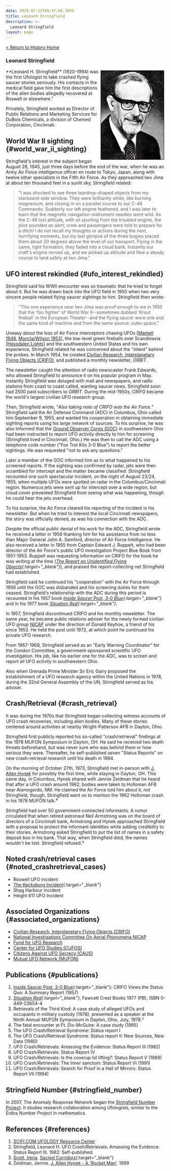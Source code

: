 ```yaml
---
date: 2025-07-21T04:37:56.303Z
title: Leonard Stringfield
description: >-
  Leonard Stringfield
layout: page
---
```


[< Return to History Home](/History-TriState)

### Leonard Stringfield
<img style="float:right;margin:5px" width="200" height="280" alt="Leonard Stringfield" src="/assets/img/Leonard_Stringfield.jpeg" />
**Leonard H. Stringfield** (1920-1994) was the first Ufologist
to take crashed flying saucer stories
seriously. His contacts in the medical field gave him the first
descriptions of the alien bodies allegedly recovered at Roswell or
elsewhere.¹

Privately, Stringfield worked as Director of Public Relations and
Marketing Services for DuBois Chemicals, a division of Chemed
Corporation, Cincinnati.

World War II sighting {#world_war_ii_sighting}
---------------------

Stringfield's interest in the subject began August 28, 1945, just three
days before the end of the war, when he was an Army Air Force
intelligence officer en route to Tokyo,
Japan, along with twelve other specialists in
the Fifth Air Force. As they approached
Iwo Jima at about ten thousand feet in a sunlit
sky, Stringfield related:

> "I was shocked to see three teardrop-shaped objects from my starboard-side window. They were brilliantly white, like burning magnesium, and closing in on a parallel course to our C-46 Commando. Suddenly our left engine feathered, and I was later to learn that the magnetic navigation-instrument needles went wild. As the C-46 lost altitude, with oil spurting from the troubled engine, the pilot sounded an alert; crew and passengers were told to prepare for a ditch! I do not recall my thoughts or actions during the next, horrifying moments, but my last glimpse of the three bogies placed them about 20 degrees above the level of our transport. Flying in the same, tight formation, they faded into a cloud bank. Instantly our craft's engine revved up, and we picked up altitude and flew a steady course to land safely at Iwo Jima."

UFO interest rekindled {#ufo_interest_rekindled}
----------------------

Stringfield said his WWII encounter was so traumatic
that he tried to forget about it. But he was drawn back into the
UFO field in 1950 when two very sincere people related
flying saucer sightings to him. Stringfield
then wrote:

> "This one experience near Iwo Jima was proof enough to me in 1950 that the 'foo fighter' of World War II--sometimes dubbed 'Kraut fireball' in the European Theater--and the flying saucer were one and the same kind of machine and from the same source: outer space."

Uneasy about the loss of Air Force interceptors chasing UFOs \[[Mantell 1948](/case/Mantell1948), [Moncla/Wilson 1953](https://www.history.com/articles/ufo-fighter-jet-disappears-over-lake-superior-kinross-incident)],
the low-level green fireballs over
Scandinavia \[[Hessdalen Lights](https://www.hessdalen.org/)] and the southwestern United States and his
own experience, Stringfield related he was concerned about the "intent"
behind the probes. In March 1954, he created [Civilian Research, Interplanetary Flying Objects (CRIFO)](CRIFO), and published a monthly
newsletter, *ORBIT*.

The newsletter caught the attention of radio newscaster Frank
Edwards, who allowed
Stringfield to announce it on his popular program in May. Instantly
Stringfield was deluged with mail and newspapers, and radio stations
from coast to coast called, wanting saucer news. Stringfield soon had
2500 paid subscribers to *ORBIT*. During the mid-1950s, CRIFO became the
world's largest civilian UFO research group.

Then, Stringfield wrote, "*Also taking note of CRIFO was the Air Force.*"
Stringfield said the Air Defense Command (ADC) in Columbus,
Ohio called him September 9, 1955, and
wanted his cooperation in obtaining immediate sighting reports using his
large network of sources. To his surprise, he was also informed that the
[Ground Observer Corps (GOC)](GOC) in
southwestern Ohio had been instructed to report UFO activity directly to
him for screening (Stringfield lived in Cincinnati,
Ohio.) He was then to call the ADC using a
telephone code number ("Fox Trot Kilo 3-0 Blue") to report the better
sightings. He was requested "not to ask any questions."

Later a member of the GOC informed him as to what happened to his
screened reports. If the sighting was confirmed by
radar, jets were then scrambled for intercept and
the matter became classified. Stringfield recounted one such spectacular
incident, on the night of August 23/24, 1955, when multiple UFOs were
spotted on radar in the Columbus/Cincinnati region. Numerous jets were
sent up for intercept over a wide region, but cloud cover prevented
Stringfield from seeing what was happening, though he could hear the
jets overhead.

To his surprise, the Air Force cleared his reporting of the incident in
his newsletter. But when he tried to interest the local
Cincinnati newspapers, the story was
officially denied, as was his connection with the ADC.

Despite the official public denial of his work for the ADC, Stringfield
wrote he received a letter in 1956 thanking him for his assistance from
no less than Major General John A. Samford, director of Air Force
Intelligence. He also received a letter in 1955 from Captain Edward J. Ruppelt, who had been director of the Air
Force's public UFO investigation Project Blue Book from 1951-1953. Ruppelt was
requesting information on CRIFO for the book he was writing at the time
(*[The Report on Unidentified Flying Objects](http://www.nicap.org/rufo/rufo-01.htm){:target="_blank"}*), and praised the
report-collecting net Stringfield had established.

Stringfield said he continued his "cooperation" with the Air Force
through 1956 until the GOC was disbanded and his screening duties for
them ceased. Stringfield's relationship with the ADC during this period
is recounted in his 1957 book *[Inside Saucer Post, 3-0 Blue](https://amzn.to/44GPrtj){:target="_blank"}* and in his
1977 book *[Situation Red](https://amzn.to/46hCdV6){:target="_blank"}*.

In 1957, Stringfield discontinued CRIFO and his monthly newsletter. The
same year, he became public relations adviser for the newly formed
civilian UFO group [NICAP](NICAP) under the direction of
Donald Keyhoe, a friend of his since 1953.
He held the post until 1972, at which point he continued his private UFO
research. 

From 1967-1969, Stringfield served as an "Early Warning Coordinator" for
the Condon Committee, a
government-sponsored scientific UFO investigation. His job, like his
earlier one for the ADC, was to screen and report all UFO activity in
southwestern Ohio.

Also when Grenada Prime Minister Sir Eric
Gairy proposed the establishment of a UFO
research agency within the United Nations
in 1978, during the 32nd General
Assembly of the UN,
Stringfield served as his adviser.

Crash/Retrieval {#crash_retrieval}
----------------------

It was during the 1970s that Stringfield began collecting
witness accounts of UFO crash recoveries, including alien bodies. Many
of these stories centered around activities at nearby Wright-Patterson
AFB in Dayton, Ohio.

Stringfield first publicly reported his so-called "crash/retrieval"
findings at the 1978 MUFON Symposium in Dayton, OH. He said he
received two death threats beforehand, but was never sure who was behind
them or how serious they were. Thereafter, he self-published seven
"Status Reports" on new crash-retrieval research until his death in
1994.

On the morning of October 27th, 1973, Stringfield met in-person with [J. Allen Hynek](JAllenHynek) for possibly the first time, while staying in Dayton, OH.
This same day, in Columbus, Hynek shared with Jennie Zeidman that he heard that after a UFO crash around 1962, bodies were taken to Holloman AFB near Alamogordo, NM.
He claimed the Air Force told him about it, not Stringfield, though. Stringfield went on to mention the 1962 Holloman crash in his 1978 MUFON talk.⁴

Stringfield had over 50 government-connected informants. 
A rumor circulated that when retired astronaut Neil Armstrong was on the board of directors of a Cincinnati bank,
Armstrong and Hynek approached Stringfield with a proposal to protect
the informant identities while adding credibility to their stories. Armstrong asked Stringfield to put the list of names in
a safety deposit box in his bank. That way, when Stringfield died, the names wouldn't be lost. Stringfield refused.³

Noted crash/retrieval cases {#noted_crashretrieval_cases}
---------------------------

-   Roswell UFO incident
-   [The Kecksburg Incident](https://pabook.libraries.psu.edu/literary-cultural-heritage-map-pa/feature-articles/acorn-space-kecksburg-incident){:target="_blank"}
-   Shag Harbour incident
-   Height 611 UFO Incident

Associated Organizations {#associated_organizations}
------------------------

-   [Civilian Research, Interplanetary Flying Objects (CRIFO)](CRIFO)
-   [National Investigations Committee On Aerial Phenomena NICAP](NICAP)
-   [Fund for UFO Research](FUFOR)
-   [Center for UFO Studies (CUFOS)](CUFOS)
-   [Citizens Against UFO Secrecy (CAUS)](CAUS)
-   [Mutual UFO Network (MUFON)](OHMUFON)

Publications {#publications}
------------

1.  [Inside Saucer Post, 3-0 Blue](https://amzn.to/44GPrtj){:target="_blank"}: CRIFO Views the Status Quo: A Summary Report (1957)
2.  *[Situation Red](https://amzn.to/46hCdV6){:target="_blank"}*, Fawcett Crest Books 1977 (PB), ISBN 0-449-23654-4
3.  Retrievals of the Third Kind: A case study of alleged UFOs and occupants in military custody (1978), presented as a speaker at the Ninth Annual MUFON Symposium in Dayton, Ohio, July, 1978.²
4.  The fatal encounter at Ft. Dix-McGuire: A case study (1985)
5.  The UFO Crash/Retrieval Syndrome: Status report I
6.  The UFO Crash/Retrieval Syndrome: Status report II: New Sources, New Data (1980)
7.  UFO Crash/Retrievals: Amassing the Evidence: Status Report III (1982)
8.  UFO Crash/Retrievals: Status Report IV
9.  UFO Crash/Retrievals: Is the coverup lid lifting?: Status Report V (1989)
10. UFO Crash/Retrievals: The Inner sanctum: Status Report VI (1991)
11. UFO Crash/Retrievals: Search for Proof in a Hall of Mirrors: Status Report VII (1994)

Stringfield Number {#stringfield_number}
------------------

In 2007, The Anomaly Response Network began the [Stringfield Number Project](/Stringfield-Numbers).
It studies research collaboration among Ufologists, similar to the
Erdos Number Project in mathematics.

References {#references}
----------

1. [SCIFI.COM UFOLOGY Resource Center](https://web.archive.org/web/20071203181958/http://www.scifi.com/ufo/roswell/articles/018.html)
2. Stringfield, Leonard H. UFO Crash/Retrievals: Amassing the Evidence: Status Report III. 1982: Self-published.
3. [Scott, Irena](IrenaScott). [Sacred Corridors](https://amzn.to/4mWLVBl){:target="_blank"}
4. Zeidman, Jennie. [J. Allen Hynek - A 'Rocket Man'](https://web.archive.org/web/20190630174400/mufonohio.com/mufono/hynek.html). 1999